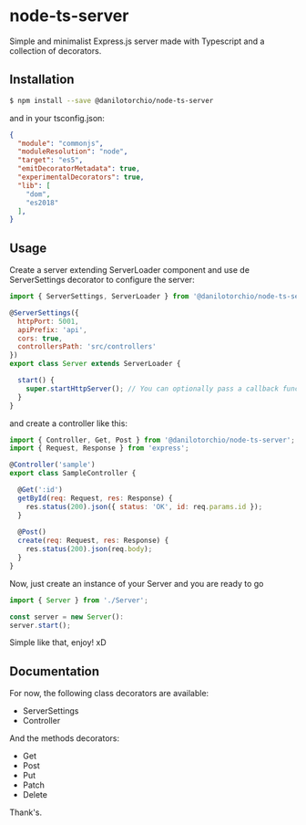 # node-ts-server
Simple and minimalist Express.js server made with Typescript and a collection of decorators.

## Installation

```bash
$ npm install --save @danilotorchio/node-ts-server
```

and in your tsconfig.json:

```json
{
  "module": "commonjs",
  "moduleResolution": "node",
  "target": "es5",
  "emitDecoratorMetadata": true,
  "experimentalDecorators": true,
  "lib": [
    "dom",
    "es2018"
  ],
}
```

## Usage

Create a server extending ServerLoader component and use de ServerSettings decorator to configure the server:

```javascript
import { ServerSettings, ServerLoader } from '@danilotorchio/node-ts-server';

@ServerSettings({
  httpPort: 5001,
  apiPrefix: 'api',
  cors: true,
  controllersPath: 'src/controllers'
})
export class Server extends ServerLoader {

  start() {
    super.startHttpServer(); // You can optionally pass a callback function to be executed after the server starts.
  }
}
```

and create a controller like this:

```javascript
import { Controller, Get, Post } from '@danilotorchio/node-ts-server';
import { Request, Response } from 'express';

@Controller('sample')
export class SampleController {

  @Get(':id')
  getById(req: Request, res: Response) {
    res.status(200).json({ status: 'OK', id: req.params.id });
  }
  
  @Post()
  create(req: Request, res: Response) {
    res.status(200).json(req.body);
  }
}
```

Now, just create an instance of your Server and you are ready to go

```javascript
import { Server } from './Server';

const server = new Server():
server.start();
```

Simple like that, enjoy! xD

## Documentation

For now, the following class decorators are available:
* ServerSettings
* Controller

And the methods decorators:
* Get
* Post
* Put
* Patch
* Delete


Thank's.

